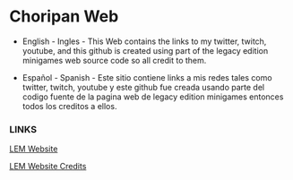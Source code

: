 # Choripan Web

- English - Ingles -
This Web contains the links to my twitter, twitch, youtube, and this github
is created using part of the legacy edition minigames web source code 
so all credit to them.

- Español - Spanish -
Este sitio contiene links a mis redes tales como twitter, twitch, youtube y este github
fue creada usando parte del codigo fuente de la pagina web de legacy edition minigames 
entonces todos los creditos a ellos.

### LINKS

[LEM Website](https://www.legacyminigames.net/)

[LEM Website Credits](https://github.com/Legacy-Edition-Minigames/Website?tab=readme-ov-file#credits)
